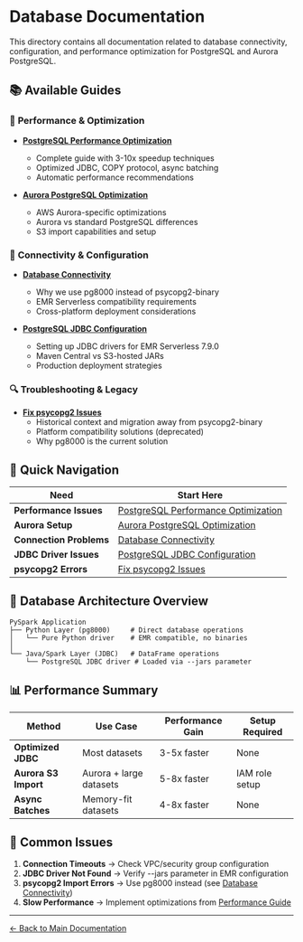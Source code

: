 # Database Documentation

This directory contains all documentation related to database connectivity, configuration, and performance optimization for PostgreSQL and Aurora PostgreSQL.

## 📚 Available Guides

### 🚀 **Performance & Optimization**
- **[PostgreSQL Performance Optimization](./POSTGRESQL_PERFORMANCE_OPTIMIZATION.md)** 
  - Complete guide with 3-10x speedup techniques
  - Optimized JDBC, COPY protocol, async batching
  - Automatic performance recommendations
  
- **[Aurora PostgreSQL Optimization](./AURORA_POSTGRESQL_OPTIMIZATION.md)**
  - AWS Aurora-specific optimizations
  - Aurora vs standard PostgreSQL differences
  - S3 import capabilities and setup

### 🔧 **Connectivity & Configuration**
- **[Database Connectivity](./DATABASE_CONNECTIVITY.md)**
  - Why we use pg8000 instead of psycopg2-binary
  - EMR Serverless compatibility requirements
  - Cross-platform deployment considerations

- **[PostgreSQL JDBC Configuration](./POSTGRESQL_JDBC_CONFIGURATION.md)**
  - Setting up JDBC drivers for EMR Serverless 7.9.0
  - Maven Central vs S3-hosted JARs
  - Production deployment strategies

### 🔍 **Troubleshooting & Legacy**
- **[Fix psycopg2 Issues](./FIX_PSYCOPG2.md)**
  - Historical context and migration away from psycopg2-binary
  - Platform compatibility solutions (deprecated)
  - Why pg8000 is the current solution

## 🎯 Quick Navigation

| Need | Start Here |
|------|------------|
| **Performance Issues** | [PostgreSQL Performance Optimization](./POSTGRESQL_PERFORMANCE_OPTIMIZATION.md) |
| **Aurora Setup** | [Aurora PostgreSQL Optimization](./AURORA_POSTGRESQL_OPTIMIZATION.md) |
| **Connection Problems** | [Database Connectivity](./DATABASE_CONNECTIVITY.md) |
| **JDBC Driver Issues** | [PostgreSQL JDBC Configuration](./POSTGRESQL_JDBC_CONFIGURATION.md) |
| **psycopg2 Errors** | [Fix psycopg2 Issues](./FIX_PSYCOPG2.md) |

## 🔧 Database Architecture Overview

```
PySpark Application
├── Python Layer (pg8000)     # Direct database operations
│   └── Pure Python driver    # EMR compatible, no binaries
│
└── Java/Spark Layer (JDBC)   # DataFrame operations  
    └── PostgreSQL JDBC driver # Loaded via --jars parameter
```

## 📊 Performance Summary

| Method | Use Case | Performance Gain | Setup Required |
|--------|----------|------------------|----------------|
| **Optimized JDBC** | Most datasets | 3-5x faster | None |
| **Aurora S3 Import** | Aurora + large datasets | 5-8x faster | IAM role setup |
| **Async Batches** | Memory-fit datasets | 4-8x faster | None |

## 🚨 Common Issues

1. **Connection Timeouts** → Check VPC/security group configuration
2. **JDBC Driver Not Found** → Verify --jars parameter in EMR configuration  
3. **psycopg2 Import Errors** → Use pg8000 instead (see [Database Connectivity](./DATABASE_CONNECTIVITY.md))
4. **Slow Performance** → Implement optimizations from [Performance Guide](./POSTGRESQL_PERFORMANCE_OPTIMIZATION.md)

---

[← Back to Main Documentation](../README.md)
